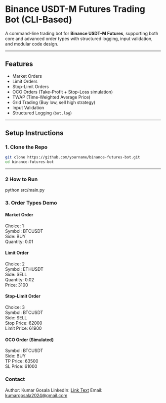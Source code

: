 # Binance USDT-M Futures Trading Bot (CLI-Based)

A command-line trading bot for **Binance USDT-M Futures**, supporting both core and advanced order types with structured logging, input validation, and modular code design.

---

## Features

- Market Orders
- Limit Orders
- Stop-Limit Orders
- OCO Orders (Take-Profit + Stop-Loss simulation)
- TWAP (Time-Weighted Average Price)
- Grid Trading (Buy low, sell high strategy)
- Input Validation
- Structured Logging (`bot.log`)

---


## Setup Instructions

### 1. Clone the Repo

```bash
git clone https://github.com/yourname/binance-futures-bot.git
cd binance-futures-bot

```

---

### 2 How to Run

python src/main.py

### 3. Order Types Demo

   #### Market Order
   Choice: 1  
   Symbol: BTCUSDT  
   Side: BUY  
   Quantity: 0.01

   #### Limit Order

   Choice: 2  
   Symbol: ETHUSDT  
   Side: SELL  
   Quantity: 0.02  
   Price: 3100

   ####  Stop-Limit Order

   Choice: 3  
   Symbol: BTCUSDT  
   Side: SELL  
   Stop Price: 62000  
   Limit Price: 61900

   #### OCO Order (Simulated)

   Symbol: BTCUSDT  
   Side: BUY  
   TP Price: 63500  
   SL Price: 61000


### Contact

Author: Kumar Gosala
LinkedIn: [Link Text](https://www.linkedin.com/in/sowjanya-kumar-gosala/)
Email: kumargosala2024@gmail.com






